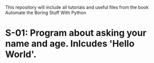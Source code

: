 This repository will include all tutorials and useful files from the book Automate the Boring Stuff With Python
# S-01: Program about asking your name and age. Inlcudes 'Hello World'.
